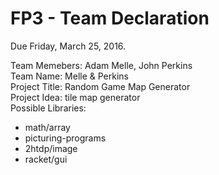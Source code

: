 # FP3 - Team Declaration
Due Friday, March 25, 2016.

Team Memebers: Adam Melle, John Perkins<br>
Team Name: Melle & Perkins<br>
Project Title: Random Game Map Generator<br>
Project Idea: tile map generator<br>
Possible Libraries: <br>
* math/array
* picturing-programs
* 2htdp/image
* racket/gui
